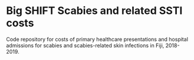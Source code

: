# Big SHIFT Scabies and related SSTI costs
Code repository for costs of primary healthcare presentations and hospital admissions for scabies and scabies-related skin infections in Fiji, 2018-2019.
